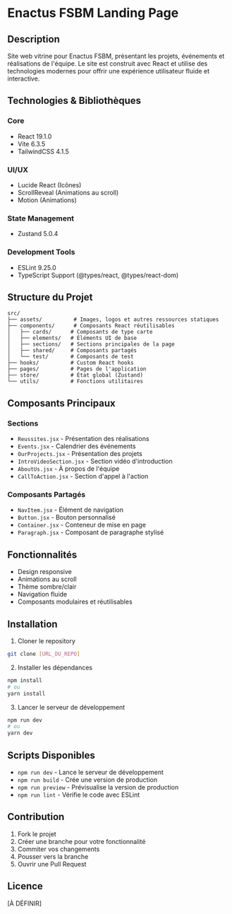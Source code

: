 # Enactus FSBM Landing Page

## Description
Site web vitrine pour Enactus FSBM, présentant les projets, événements et réalisations de l'équipe. Le site est construit avec React et utilise des technologies modernes pour offrir une expérience utilisateur fluide et interactive.

## Technologies & Bibliothèques

### Core
- React 19.1.0
- Vite 6.3.5
- TailwindCSS 4.1.5

### UI/UX
- Lucide React (Icônes)
- ScrollReveal (Animations au scroll)
- Motion (Animations)

### State Management
- Zustand 5.0.4

### Development Tools
- ESLint 9.25.0
- TypeScript Support (@types/react, @types/react-dom)

## Structure du Projet

```
src/
├── assets/          # Images, logos et autres ressources statiques
├── components/      # Composants React réutilisables
│   ├── cards/      # Composants de type carte
│   ├── elements/   # Éléments UI de base
│   ├── sections/   # Sections principales de la page
│   ├── shared/     # Composants partagés
│   └── test/       # Composants de test
├── hooks/          # Custom React hooks
├── pages/          # Pages de l'application
├── store/          # État global (Zustand)
└── utils/          # Fonctions utilitaires
```

## Composants Principaux

### Sections
- `Reussites.jsx` - Présentation des réalisations
- `Events.jsx` - Calendrier des événements
- `OurProjects.jsx` - Présentation des projets
- `IntroVideoSection.jsx` - Section vidéo d'introduction
- `AboutUs.jsx` - À propos de l'équipe
- `CallToAction.jsx` - Section d'appel à l'action

### Composants Partagés
- `NavItem.jsx` - Élément de navigation
- `Button.jsx` - Bouton personnalisé
- `Container.jsx` - Conteneur de mise en page
- `Paragraph.jsx` - Composant de paragraphe stylisé

## Fonctionnalités

- Design responsive
- Animations au scroll
- Thème sombre/clair
- Navigation fluide
- Composants modulaires et réutilisables

## Installation

1. Cloner le repository
```bash
git clone [URL_DU_REPO]
```

2. Installer les dépendances
```bash
npm install
# ou
yarn install
```

3. Lancer le serveur de développement
```bash
npm run dev
# ou
yarn dev
```

## Scripts Disponibles

- `npm run dev` - Lance le serveur de développement
- `npm run build` - Crée une version de production
- `npm run preview` - Prévisualise la version de production
- `npm run lint` - Vérifie le code avec ESLint

## Contribution

1. Fork le projet
2. Créer une branche pour votre fonctionnalité
3. Commiter vos changements
4. Pousser vers la branche
5. Ouvrir une Pull Request

## Licence

[À DÉFINIR]
